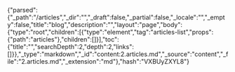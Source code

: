 {"parsed":{"_path":"/articles","_dir":"","_draft":false,"_partial":false,"_locale":"","_empty":false,"title":"blog","description":"","layout":"page","body":{"type":"root","children":[{"type":"element","tag":"articles-list","props":{"path":"articles"},"children":[]}],"toc":{"title":"","searchDepth":2,"depth":2,"links":[]}},"_type":"markdown","_id":"content:2.articles.md","_source":"content","_file":"2.articles.md","_extension":"md"},"hash":"VXBUyZXYL8"}